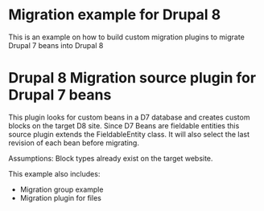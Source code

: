 # Migration example for Drupal 8

This is an example on how to build custom migration plugins to migrate Drupal 7 beans into Drupal 8

# Drupal 8 Migration source plugin for Drupal 7 beans #

This plugin looks for custom beans in a D7 database and creates custom blocks on the target D8 site.
Since D7 Beans are fieldable entities this source plugin extends the FieldableEntity class. 
It will also select the last revision of each bean before migrating.

Assumptions:
Block types already exist on the target website.

This example also includes:
- Migration group example
- Migration plugin for files
